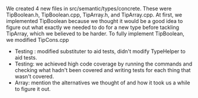 We created 4 new files in src/semantic/types/concrete. These were TipBoolean.h, TipBoolean.cpp, TipArray.h, and TipArray.cpp. At first, we implemented TipBoolean because we thought it would be a good idea to figure out what exactly we needed to do for a new type before tackling TipArray, which we believed to be harder. To fully implement TipBoolean, we modified TipCons.cpp

- Testing : modified substituter to aid tests, didn't modify TypeHelper to aid tests.
- Testing: we achieved high code coverage by running the commands and checking what hadn't been covered and writing tests for each thing that wasn't covered.
- Array: mention the alternatives we thought of and how it took us a while to figure it out. 
